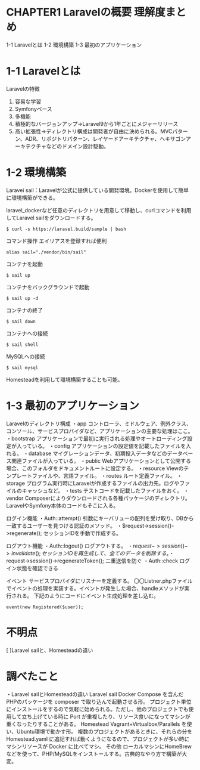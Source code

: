 # CHAPTER1 Laravelの概要 理解度まとめ
1-1 Laravelとは
1-2 環境構築
1-3 最初のアプリケーション

# 1-1 Laravelとは
Laravelの特徴
1. 容易な学習
2. Symfonyベース
3. 多機能
4. 積極的なバージョンアップ→Laravel9から1年ごとにメジャーリリース
5. 高い拡張性→ディレクトリ構成は開発者が自由に決められる。MVCパターン、ADR、リポジトリパターン、レイヤードアーキテクチャ、ヘキサゴンアーキテクチャなどのドメイン設計駆動。

# 1-2 環境構築
Laravei sail：Laravelが公式に提供している開発環境。Dockerを使用して簡単に環境構築ができる。

laravel_dockerなど任意のディレクトリを用意して移動し、curlコマンドを利用してLaravel sailをダウンロードする。
```
$ curl -s https://laravel.build/sample | bash
```
コマンド操作
エイリアスを登録すれば便利
```
alias sail="./vendor/bin/sail"
```
コンテナを起動
```
$ sail up
```
コンテナをバックグラウンドで起動
```
$ sail up -d
```
コンテナの終了
```
$ sail down
```
コンテナへの接続
```
$ sail shell
```
MySQLへの接続
```
$ sail mysql
```

Homesteadを利用して環境構築することも可能。

# 1-3 最初のアプリケーション
Laravelのディレクトリ構成
・app
コントローラ、ミドルウェア、例外クラス、コンソール、サービスプロバイダなど、アプリケーションの主要な処理はここ。
・bootstrap
アプリケーションで最初に実行される処理やオートローディング設定が入っている。
・config
アプリケーションの設定値を記載したファイルを入れる。
・database
マイグレーションデータ、初期投入データなどのデータベース関連ファイルが入っている。
・public
Webアプリケーションとして公開する場合、このフォルダをドキュメントルートに設定する。
・resource
Viewのテンプレートファイルや、言語ファイル。
・routes
ルート定義ファイル。
・storage
プログラム実行時にLaravelが作成するファイルの出力先。ログやファイルのキャッシュなど。
・tests
テストコードを記載したファイルをおく。
・vendor
Composerによりダウンロードされる各種パッケージのディレクトリ。LaravelやSymfony本体のコードもそこに入る。

ログイン機能
・Auth::attempt() 引数にキーバリューの配列を受け取り、DBから一致するユーザーを見つける認証のメソッド。
・$request->session()->regenerate(); セッションIDを手動で作成する。

ログアウト機能
・Auth::logout() ログアウトする。
・$request->session()->invalidate(); セッションIDを再生成して、全てのデータを削除する。
・$request->session()->regenerateToken(); 二重送信を防ぐ
・Auth::check ログイン状態を確認できる

イベント
サービスプロバイダにリスナーを定義する。
〇〇Listner.phpファイルでイベントの処理を実装する。イベントが発生した場合、handleメソッドが実行される。
下記のようにコードにイベント生成処理を差し込む。
```
event(new Registered($user));
```


# 不明点
[ ]Laravel sailと、Homesteadの違い

# 調べたこと
・Laravel sailとHomesteadの違い
Laravel sail
Docker Compose を含んだPHPのパッケージを composer で取り込んで起動させる形。
プロジェクト単位にインストールをするので気軽に始められる。ただし、他のプロジェクトでも使用して立ち上げている時に Port が重複したり、リソース食いになってマシンが重くなったりすることがある。
Homestead
Vagrant+Virtualbox/Parallels を使い、Ubuntu環境で動かす形。
複数のプロジェクトがあるときに、それらの分を Homestead.yaml に追記すれば動くようになるので、プロジェクトが多い時にマシンリソースが Docker に比べてマシ。
その他
ローカルマシンにHomeBrewなどを使って、PHP/MySQLをインストールする。古典的なやり方で構築が大変。

